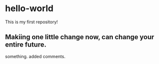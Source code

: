 # hello-world
This is my first repository! 

## Makiing one little change now, can change your entire future.
something. added comments.
